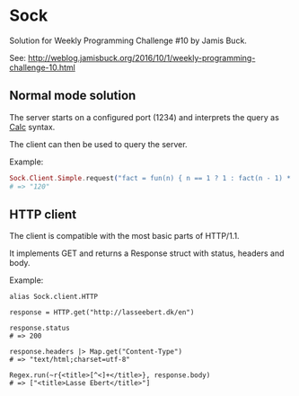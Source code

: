 # Sock

Solution for Weekly Programming Challenge #10 by Jamis Buck.

See: http://weblog.jamisbuck.org/2016/10/1/weekly-programming-challenge-10.html

## Normal mode solution

The server starts on a configured port (1234) and interprets the query as
[Calc](https://github.com/lasseebert/jamis_challenge/tree/master/008_calc) syntax.

The client can then be used to query the server.

Example:

```elixir
Sock.Client.Simple.request("fact = fun(n) { n == 1 ? 1 : fact(n - 1) * n }; fact(5)", 1234)
# => "120"
```

## HTTP client

The client is compatible with the most basic parts of HTTP/1.1.

It implements GET and returns a Response struct with status, headers and body.

Example:

```
alias Sock.client.HTTP

response = HTTP.get("http://lasseebert.dk/en")

response.status
# => 200

response.headers |> Map.get("Content-Type")
# => "text/html;charset=utf-8"

Regex.run(~r{<title>[^<]+</title>}, response.body)
# => ["<title>Lasse Ebert</title>"]
```
